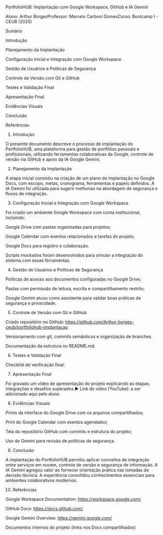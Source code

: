 PortfolioHUB: Implantação com Google Workspace, GitHub e IA Gemini

Aluno: Arthur BorgesProfessor: Marcelo Carboni GomesCurso: Bootcamp I - CEUB (2025)

Sumário

Introdução

Planejamento da Implantação

Configuração Inicial e Integração com Google Workspace

Gestão de Usuários e Políticas de Segurança

Controle de Versão com Git e GitHub

Testes e Validação Final

Apresentação Final

Evidências Visuais

Conclusão

Referências

1. Introdução

O presente documento descreve o processo de implantação do PortfolioHUB, uma plataforma para gestão de portfólios pessoais e profissionais, utilizando ferramentas colaborativas da Google, controle de versão via GitHub e apoio da IA Google Gemini.

2. Planejamento da Implantação

A etapa inicial consistiu na criação de um plano de implantação no Google Docs, com escopo, metas, cronograma, ferramentas e papéis definidos. A IA Gemini foi utilizada para sugerir melhorias na abordagem de segurança e fluxos de integração.

3. Configuração Inicial e Integração com Google Workspace

Foi criado um ambiente Google Workspace com conta institucional, incluindo:

Google Drive com pastas organizadas para projetos;

Google Calendar com eventos relacionados a tarefas do projeto;

Google Docs para registro e colaboração.

Scripts mockados foram desenvolvidos para simular a integração do sistema com essas ferramentas.

4. Gestão de Usuários e Políticas de Segurança

Políticas de acesso aos documentos configuradas no Google Drive;

Pastas com permissão de leitura, escrita e compartilhamento restrito;

Google Gemini atuou como assistente para validar boas práticas de segurança e privacidade.

5. Controle de Versão com Git e GitHub

Criado repositório no GitHub: https://github.com/Arthur-borges-ceub/portfoliohub-implantacao

Versionamento com git, commits semânticos e organização de branches.

Documentação da estrutura no README.md.

6. Testes e Validação Final

Checklist de verificação final:



7. Apresentação Final

Foi gravado um vídeo de apresentação do projeto explicando as etapas, integrações e desafios superados.▶ Link do vídeo (YouTube): a ser adicionado aqui pelo aluno

8. Evidências Visuais

Prints da interface do Google Drive com os arquivos compartilhados;

Print do Google Calendar com eventos agendados;

Tela do repositório GitHub com commits e estrutura do projeto;

Uso do Gemini para revisão de políticas de segurança.

9. Conclusão

A implantação do PortfolioHUB permitiu aplicar conceitos de integração entre serviços em nuvem, controle de versão e segurança de informação. A IA Gemini agregou valor ao fornecer orientação prática nas tomadas de decisão técnica. A experiência consolidou conhecimentos essenciais para ambientes colaborativos modernos.

10. Referências

Google Workspace Documentation: https://workspace.google.com/

GitHub Docs: https://docs.github.com/

Google Gemini Overview: https://gemini.google.com/

Documentos internos do projeto (links nos Docs compartilhados)
